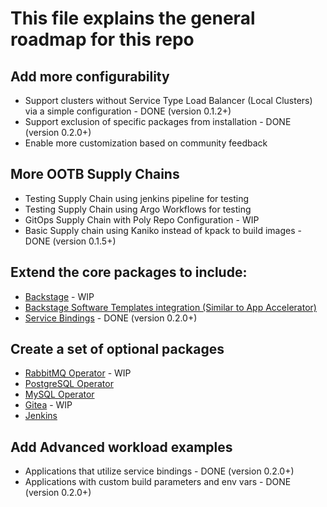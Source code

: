 # This file explains the general roadmap for this repo
## Add more configurability
* Support clusters without Service Type Load Balancer (Local Clusters) via a simple configuration - DONE (version 0.1.2+)
* Support exclusion of specific packages from installation - DONE (version 0.2.0+)
* Enable more customization based on community feedback
## **More OOTB Supply Chains**
* Testing Supply Chain using jenkins pipeline for testing
* Testing Supply Chain using Argo Workflows for testing
* GitOps Supply Chain with Poly Repo Configuration - WIP
* Basic Supply chain using Kaniko instead of kpack to build images - DONE (version 0.1.5+)
## **Extend the core packages to include:**
* [Backstage](https://backstage.io/) - WIP
* [Backstage Software Templates integration (Similar to App Accelerator)](https://backstage.io/docs/features/software-templates/software-templates-index)
* [Service Bindings](https://github.com/vmware-labs/service-bindings) - DONE (version 0.2.0+)
## **Create a set of optional packages**
* [RabbitMQ Operator](https://github.com/rabbitmq/cluster-operator) - WIP
* [PostgreSQL Operator](https://github.com/zalando/postgres-operator)
* [MySQL Operator](https://github.com/mysql/mysql-operator)
* [Gitea](https://gitea.io/en-us/) - WIP
* [Jenkins](https://github.com/bitnami/charts/tree/master/bitnami/jenkins)
## **Add Advanced workload examples**
* Applications that utilize service bindings - DONE (version 0.2.0+)
* Applications with custom build parameters and env vars - DONE (version 0.2.0+)
